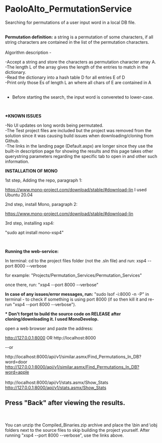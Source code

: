 # PaoloAlto_PermutationService


Searching for permutations of a user input word in a local DB file. 

<br/>
<b>Permutation definition:</b> a string is a permutation of some characters, if all string characters are contained in the list of the permutation characters.

<br/>
<br/>
Algorithm description -
<br/>

-Accept a string and store the characters as permutation character array A.<br/>
-The length L of the array gives the length of the entries to match in the dictionary.<br/>
-Read the dictionary into a hash table D for all entries E of D<br/>
-Print only those Es of length L an where all chars of E are contained in A<br/>
<br/>

* Before starting the search, the input word is convereted to lower-case.

<br/>


<b>*KNOWN ISSUES</b>

-No UI updates on long words being permutated.<br/>
-The Test project files are included but the project was removed from the solution
since it was causing build issues when downloading/cloning from Github.</br>
-The links in the landing page (Default.aspx) are longer since they use the built-in description page for showing the results
and this page takes other querystring parameters regarding the specific tab to open in and other such information.
<br/>



<b>INSTALLATION OF MONO</b>
<br/>

1st step, Adding the repo, paragraph 1:

https://www.mono-project.com/download/stable/#download-lin
I used Ubuntu 20.04

2nd step, install Mono, paragraph 2:

https://www.mono-project.com/download/stable/#download-lin

3rd step, installing xsp4:

"sudo apt install mono-xsp4"

<br/>

<b>Running the web-service:</b>

In terminal: cd to the project files folder (not the .sln file) and run:
xsp4 --port 8000 --verbose


for example: "Projects/Permutation_Services/Permutation_Services"


once there, run: "xsp4 --port 8000 --verbose"

<b>In case of any issues/error messages, run:</b>
"sudo lsof -i:8000 -n -P" in terminal - to check if something is using port 8000
(if so then kill it and re-run "xsp4 --port 8000 --verbose").


<b>* Don't forget to build the source code on RELEASE after cloning/downloading it. I used
MonoDevelop.</b>


open a web browser and paste the address: 

http://127.0.0.1:8000 OR http://localhost:8000

--or

http://localhost:8000/api/v1/similar.asmx/Find_Permutations_In_DB?word=door
<br/>
http://127.0.0.1:8000/api/v1/similar.asmx/Find_Permutations_In_DB?word=apple
<br/>
<br/>
http://localhost:8000/api/v1/stats.asmx/Show_Stats
<br/>
http://127.0.0.1:8000/api/v1/stats.asmx/Show_Stats
<br/>


<b><h2>Press "Back" after viewing the results.</h2></b>
<br/>
<br/>
You can unzip the Compiled_Binaries.zip archive and place the \bin and \obj folders next to the source files
to skip building the project yourself. After running "xsp4 --port 8000 --verbose", use the links above.








